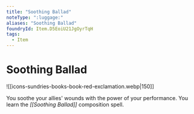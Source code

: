 ```yaml
---
title: "Soothing Ballad"
noteType: ":luggage:"
aliases: "Soothing Ballad"
foundryId: Item.D5EoiU21JgOyrTqH
tags:
  - Item
---
```


# Soothing Ballad
![[icons-sundries-books-book-red-exclamation.webp|150]]

You soothe your allies' wounds with the power of your performance. You learn the _[[Soothing Ballad]]_ composition spell.
